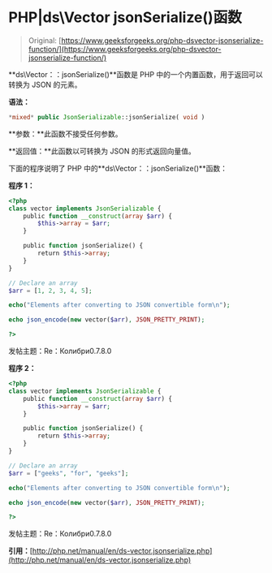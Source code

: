 # PHP|ds\Vector jsonSerialize()函数

> Original: [https://www.geeksforgeeks.org/php-dsvector-jsonserialize-function/](https://www.geeksforgeeks.org/php-dsvector-jsonserialize-function/)

**ds\Vector：：jsonSerialize()**函数是 PHP 中的一个内置函数，用于返回可以转换为 JSON 的元素。

**语法：**

```php
*mixed* public JsonSerializable::jsonSerialize( void )

```

**参数：**此函数不接受任何参数。

**返回值：**此函数以可转换为 JSON 的形式返回向量值。

下面的程序说明了 PHP 中的**ds\Vector：：jsonSerialize()**函数：

**程序 1：**

```php
<?php
class vector implements JsonSerializable {
    public function __construct(array $arr) {
        $this->array = $arr;
    }

    public function jsonSerialize() {
        return $this->array;
    }
}

// Declare an array
$arr = [1, 2, 3, 4, 5];

echo("Elements after converting to JSON convertible form\n");

echo json_encode(new vector($arr), JSON_PRETTY_PRINT);

?>
```

发帖主题：Re：Колибри0.7.8.0

**程序 2：**

```php
<?php
class vector implements JsonSerializable {
    public function __construct(array $arr) {
        $this->array = $arr;
    }

    public function jsonSerialize() {
        return $this->array;
    }
}

// Declare an array
$arr = ["geeks", "for", "geeks"];

echo("Elements after converting to JSON convertible form\n");

echo json_encode(new vector($arr), JSON_PRETTY_PRINT);

?>
```

发帖主题：Re：Колибри0.7.8.0

**引用：**[http://php.net/manual/en/ds-vector.jsonserialize.php](http://php.net/manual/en/ds-vector.jsonserialize.php)